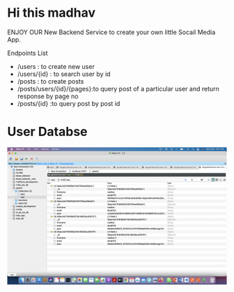 <H1>Hi this madhav</H1>
<P>ENJOY OUR New Backend Service to create your own little Socail Media App.<p>

<p>Endpoints List</p>
<ul>
<li>/users      : to create new user</li>
<li>/users/{id} : to search user by id</li>
<li>/posts      : to create posts</li>
<li>/posts/users/{id}/{pages}:to query post of a particular user and return response by page no</li>
<li>/posts/{id} :to query post by post id</li>
</ul>

<h1>User Databse</h1>
<img src='./userDatabase.png'></img>
